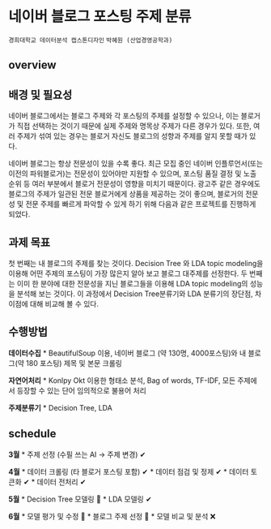 # 네이버 블로그 포스팅 주제 분류
```경희대학교 데이터분석 캡스톤디자인```
```박혜원 (산업경영공학과)```

## overview

## 배경 및 필요성
네이버 블로그에서는 블로그 주제와 각 포스팅의 주제를 설정할 수 있으나, 이는 블로거가 직접 선택하는 것이기 때문에 실제 주제와 명목상 주제가 다른 경우가 있다. 또한, 여러 주제가 섞여 있는 경우는 블로거 자신도 블로그의 성향과 주제를 알지 못할 때가 있다.

네이버 블로그는 항상 전문성이 있을 수록 좋다. 최근 모집 중인 네이버 인플루언서(또는 이전의 파워블로거)는 전문성이 있어야만 지원할 수 있으며, 포스팅 품질 결정 및 노출 순위 등 여러 부분에서 블로거 전문성이 영향을 미치기 때문이다. 광고주 같은 경우에도 블로그의 주제가 일관된 전문 블로거에게 상품을 제공하는 것이 좋으며, 블로거의 전문성 및 전문 주제를 빠르게 파악할 수 있게 하기 위해 다음과 같은 프로젝트를 진행하게 되었다.

## 과제 목표
첫 번째는 내 블로그의 주제를 찾는 것이다. Decision Tree 와 LDA topic modeling을 이용해 어떤 주제의 포스팅이 가장 많은지 알아 보고 블로그 대주제를 선정한다.
두 번째는 이미 한 분야에 대한 전문성을 지닌 블로그들을 이용해 LDA topic modeling의 성능을 분석해 보는 것이다. 이 과정에서 Decision Tree분류기와 LDA 분류기의 장단점, 차이점에 대해 비교해 볼 수 있다.

## 수행방법
**데이터수집** 
	* BeautifulSoup 이용, 네이버 블로그 (약 130명, 4000포스팅)와 내 블로그(약 180 포스팅) 제목 및 본문 크롤링
	
**자연어처리** 
	* Konlpy Okt 이용한 형태소 분석, Bag of words, TF-IDF, 모든 주제에서 등장할 수 있는 단어 임의적으로 불용어 처리
	
**주제분류기** 
	* Decision Tree, LDA

## schedule
**3월**
	* 주제 선정 (수필 쓰는 AI → 주제 변경) ✔

**4월**
	* 데이터 크롤링 (타 블로거 포스팅 포함) ✔
	* 데이터 점검 및 정제 ✔
	* 데이터 토큰화 ✔
	* 데이터 전처리 ✔

**5월**
	* Decision Tree 모델링 🔺
	* LDA 모델링 ✔

**6월**
	* 모델 평가 및 수정 🔺
	* 블로그 주제 선정 🔺
	* 모델 비교 및 분석 ❌
      
      

      
